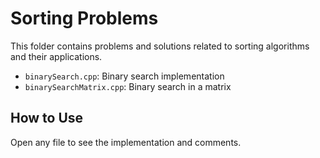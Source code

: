 # Sorting Problems

This folder contains problems and solutions related to sorting algorithms and their applications.

- `binarySearch.cpp`: Binary search implementation
- `binarySearchMatrix.cpp`: Binary search in a matrix

## How to Use
Open any file to see the implementation and comments.
